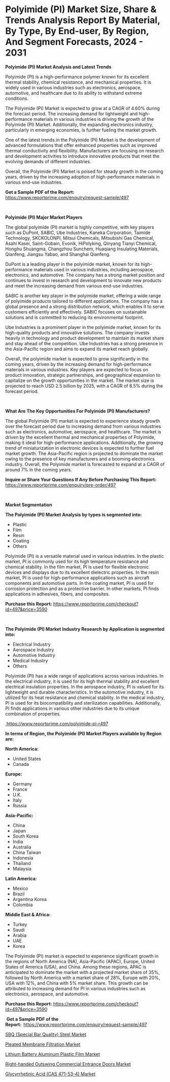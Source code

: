 <p><h1>Polyimide (PI) Market Size, Share & Trends Analysis Report By Material, By Type, By End-user, By Region, And Segment Forecasts, 2024 - 2031</h1></p><p><strong>Polyimide (PI) Market Analysis and Latest Trends</strong></p>
<p><p>Polyimide (PI) is a high-performance polymer known for its excellent thermal stability, chemical resistance, and mechanical properties. It is widely used in various industries such as electronics, aerospace, automotive, and healthcare due to its ability to withstand extreme conditions.</p><p>The Polyimide (PI) Market is expected to grow at a CAGR of 4.60% during the forecast period. The increasing demand for lightweight and high-performance materials in various industries is driving the growth of the Polyimide (PI) Market. Additionally, the expanding electronics industry, particularly in emerging economies, is further fueling the market growth.</p><p>One of the latest trends in the Polyimide (PI) Market is the development of advanced formulations that offer enhanced properties such as improved thermal conductivity and flexibility. Manufacturers are focusing on research and development activities to introduce innovative products that meet the evolving demands of different industries.</p><p>Overall, the Polyimide (PI) Market is poised for steady growth in the coming years, driven by the increasing adoption of high-performance materials in various end-use industries.</p></p>
<p><strong>Get a Sample PDF of the Report:&nbsp;</strong> <a href="https://www.reportprime.com/enquiry/request-sample/497">https://www.reportprime.com/enquiry/request-sample/497</a></p>
<p>&nbsp;</p>
<p><strong>Polyimide (PI) Major Market Players</strong></p>
<p><p>The global polyimide (PI) market is highly competitive, with key players such as DuPont, SABIC, Ube Industries, Kaneka Corporation, Taimide Technology, SKCKOLONPI, Mitsui Chemicals, Mitsubishi Gas Chemical, Asahi Kasei, Saint-Gobain, Evonik, HiPolyking, Qinyang Tianyi Chemical, Honghu Shuangma, Changzhou Sunchem, Huaqiang Insulating Materials, Qianfeng, Jiangsu Yabao, and Shanghai Qianfeng. </p><p>DuPont is a leading player in the polyimide market, known for its high-performance materials used in various industries, including aerospace, electronics, and automotive. The company has a strong market position and continues to invest in research and development to innovate new products and meet the increasing demand from various end-use industries. </p><p>SABIC is another key player in the polyimide market, offering a wide range of polyimide products tailored to different applications. The company has a global presence and a strong distribution network, which enables it to serve customers efficiently and effectively. SABIC focuses on sustainable solutions and is committed to reducing its environmental footprint.</p><p>Ube Industries is a prominent player in the polyimide market, known for its high-quality products and innovative solutions. The company invests heavily in technology and product development to maintain its market share and stay ahead of the competition. Ube Industries has a strong presence in the Asia-Pacific region and aims to expand its market reach globally.</p><p>Overall, the polyimide market is expected to grow significantly in the coming years, driven by the increasing demand for high-performance materials in various industries. Key players are expected to focus on product innovation, strategic partnerships, and geographical expansion to capitalize on the growth opportunities in the market. The market size is projected to reach USD 2.5 billion by 2025, with a CAGR of 8.5% during the forecast period.</p></p>
<p>&nbsp;</p>
<p><strong>What Are The Key Opportunities For Polyimide (PI) Manufacturers?</strong></p>
<p><p>The global Polyimide (PI) market is expected to experience steady growth over the forecast period due to increasing demand from various industries such as electronics, automotive, aerospace, and healthcare. The market is driven by the excellent thermal and mechanical properties of Polyimide, making it ideal for high-performance applications. Additionally, the growing trend of miniaturization in electronic devices is expected to further fuel market growth. The Asia-Pacific region is projected to dominate the market owing to the presence of key manufacturers and a booming electronics industry. Overall, the Polyimide market is forecasted to expand at a CAGR of around 7% in the coming years.</p></p>
<p><strong>Inquire or Share Your Questions If Any Before Purchasing This Report:</strong> <a href="https://www.reportprime.com/enquiry/pre-order/497">https://www.reportprime.com/enquiry/pre-order/497</a></p>
<p>&nbsp;</p>
<p><strong>Market Segmentation</strong></p>
<p><strong>The Polyimide (PI) Market Analysis by types is segmented into:</strong></p>
<p><ul><li>Plastic</li><li>Film</li><li>Resin</li><li>Coating</li><li>Others</li></ul></p>
<p><p>Polyimide (PI) is a versatile material used in various industries. In the plastic market, PI is commonly used for its high temperature resistance and chemical stability. In the film market, PI is used for flexible electronic devices and displays due to its excellent dielectric properties. In the resin market, PI is used for high-performance applications such as aircraft components and automotive parts. In the coating market, PI is used for corrosion protection and as a protective barrier. In other markets, PI finds applications in adhesives, fibers, and composites.</p></p>
<p><strong>Purchase this Report:&nbsp;</strong><a href="https://www.reportprime.com/checkout?id=497&price=3590">https://www.reportprime.com/checkout?id=497&price=3590</a></p>
<p>&nbsp;</p>
<p><strong>The Polyimide (PI) Market Industry Research by Application is segmented into:</strong></p>
<p><ul><li>Electrical Industry</li><li>Aerospace Industry</li><li>Automotive Industry</li><li>Medical Industry</li><li>Others</li></ul></p>
<p><p>Polyimide (PI) has a wide range of applications across various industries. In the electrical industry, it is used for its high thermal stability and excellent electrical insulation properties. In the aerospace industry, PI is valued for its lightweight and durable characteristics. In the automotive industry, it is utilized for its heat resistance and chemical stability. In the medical industry, PI is used for its biocompatibility and sterilization capabilities. Additionally, PI finds applications in various other industries due to its unique combination of properties.</p></p>
<p><a href="https://www.reportprime.com/polyimide-pi-r497">&nbsp;https://www.reportprime.com/polyimide-pi-r497</a></p>
<p><strong>In terms of Region, the Polyimide (PI) Market Players available by Region are:</strong></p>
<p>
    <p> <strong> North America: </strong>
        <ul>
            <li>United States</li>
            <li>Canada</li>
        </ul>
        </p> 
    <p> <strong> Europe: </strong>
        <ul>
            <li>Germany</li>
            <li>France</li>
            <li>U.K.</li>
            <li>Italy</li>
            <li>Russia</li>
        </ul>
        </p> 
    <p> <strong> Asia-Pacific: </strong>
        <ul>
            <li>China</li>
            <li>Japan</li>
            <li>South Korea</li>
            <li>India</li>
            <li>Australia</li>
            <li>China Taiwan</li>
            <li>Indonesia</li>
            <li>Thailand</li>
            <li>Malaysia</li>
        </ul>
        </p> 
    <p> <strong> Latin America: </strong>
        <ul>
            <li>Mexico</li>
            <li>Brazil</li>
            <li>Argentina Korea</li>
            <li>Colombia</li>
        </ul>
        </p> 
    <p> <strong> Middle East & Africa: </strong>
        <ul>
            <li>Turkey</li>
            <li>Saudi</li>
            <li>Arabia</li>
            <li>UAE</li>
            <li>Korea</li>
        </ul>
    </p>
    </p>
<p><p>The Polyimide (PI) market is expected to experience significant growth in the regions of North America (NA), Asia-Pacific (APAC), Europe, United States of America (USA), and China. Among these regions, APAC is anticipated to dominate the market with a projected market share of 35%, followed by North America with a market share of 28%, Europe with 20%, USA with 12%, and China with 5% market share. This growth can be attributed to increasing demand for PI in various industries such as electronics, aerospace, and automotive.</p></p>
<p><strong>Purchase this Report: </strong><a href="https://www.reportprime.com/checkout?id=497&price=3590">https://www.reportprime.com/checkout?id=497&price=3590</a></p>
<p>&nbsp;<strong>Get a Sample PDF of the Report:&nbsp;&nbsp;</strong><a href="https://www.reportprime.com/enquiry/request-sample/497">https://www.reportprime.com/enquiry/request-sample/497</a></p>
<p><strong></strong></p>
<p><p><a href="https://github.com/brendafegmorris532/Market-Research-Report-List-2/blob/main/sbq-special-bar-quality-steel-market.md">SBQ (Special Bar Quality) Steel Market</a></p><p><a href="https://github.com/LarryPearsongXXfvf/Market-Research-Report-List-1/blob/main/pleated-membrane-filtration-market.md">Pleated Membrane Filtration Market</a></p><p><a href="https://github.com/hrhzhypq19/Market-Research-Report-List-1/blob/main/lithium-battery-aluminum-plastic-film-market.md">Lithium Battery Aluminum Plastic Film Market</a></p><p><a href="https://issuu.com/reportprime-2/docs/right-handed-outswing-commercial-en_ef6f9935036544">Right-handed Outswing Commercial Entrance Doors Market</a></p><p><a href="https://github.com/kishanagarner91/Market-Research-Report-List-1/blob/main/glycyrrhetinic-acid-cas-471-53-4-market.md">Glycyrrhetinic Acid (CAS 471-53-4) Market</a></p></p>